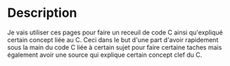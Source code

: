 # Description
Je vais utiliser ces pages pour faire un receuil de code C ainsi qu'expliqué certain concept liée au C. Ceci dans le but d'une part d'avoir rapidement sous la main du code C liée à certain sujet pour faire certaine taches mais également avoir une source qui explique certain concept clef du C. 

